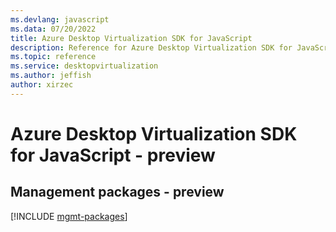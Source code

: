 ```yaml
---
ms.devlang: javascript
ms.data: 07/20/2022
title: Azure Desktop Virtualization SDK for JavaScript
description: Reference for Azure Desktop Virtualization SDK for JavaScript
ms.topic: reference
ms.service: desktopvirtualization
ms.author: jeffish
author: xirzec
---
```

# Azure Desktop Virtualization SDK for JavaScript - preview

## Management packages - preview
[!INCLUDE [mgmt-packages](desktop-virtualization-mgmt-index.md)]
